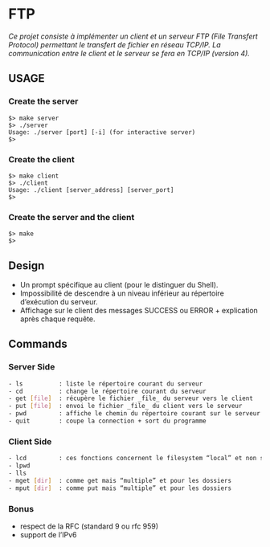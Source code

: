# FTP
*Ce projet consiste à implémenter un client et un serveur FTP (File Transfert Protocol) permettant le transfert de fichier en réseau TCP/IP.
La communication entre le client et le serveur se fera en TCP/IP (version 4).*

## USAGE
### Create the server
```
$> make server
$> ./server
Usage: ./server [port] [-i] (for interactive server)
$>
```
### Create the client
```
$> make client
$> ./client
Usage: ./client [server_address] [server_port]
$>
```
### Create the server and the client
```
$> make
$>
```

## Design
- Un prompt spécifique au client (pour le distinguer du Shell).
- Impossibilité de descendre à un niveau inférieur au répertoire d’exécution du serveur.
- Affichage sur le client des messages SUCCESS ou ERROR + explication après chaque requête.

## Commands
### Server Side
```sh
- ls          : liste le répertoire courant du serveur
- cd          : change le répertoire courant du serveur
- get [file]  : récupère le fichier _file_ du serveur vers le client
- put [file]  : envoi le fichier _file_ du client vers le serveur
- pwd         : affiche le chemin du répertoire courant sur le serveur
- quit        : coupe la connection + sort du programme
```

### Client Side
```sh
- lcd         : ces fonctions concernent le filesystem “local” et non serveur
- lpwd
- lls
- mget [dir]  : comme get mais “multiple” et pour les dossiers
- mput [dir]  : comme put mais “multiple” et pour les dossiers
```

### Bonus
- respect de la RFC (standard 9 ou rfc 959)
- support de l’IPv6
